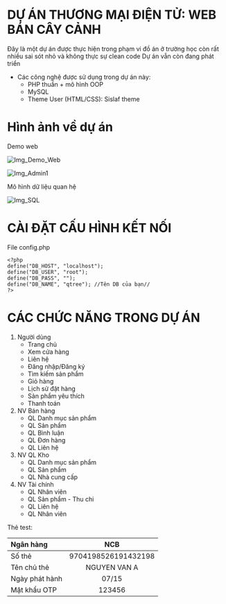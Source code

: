 # DỰ ÁN THƯƠNG MẠI ĐIỆN TỬ: WEB BÁN CÂY CẢNH
Đây là một dự án được thực hiện trong phạm vi đồ án ở trường học còn rất nhiều sai sót nhỏ và không thực sự clean code
Dự án vẫn còn đang phát triển
- Các công nghệ được sử dụng trong dự án này:
    + PHP thuần + mô hình OOP
    + MySQL
    + Theme User (HTML/CSS): Sislaf theme

# Hình ảnh về dự án
Demo web

![Img_Demo_Web](https://user-images.githubusercontent.com/132061931/261525668-e7fa38cb-8ce8-47ab-af66-090226b41d1c.png)

![Img_Admin1](https://user-images.githubusercontent.com/132061931/261525408-84d04690-c100-4848-a201-a620cb1c00b4.png)

Mô hình dữ liệu quan hệ

![Img_SQL](https://user-images.githubusercontent.com/132061931/243055036-c7891f06-a01c-44af-a4df-f365f6de8527.pngg)

# CÀI ĐẶT CẤU HÌNH KẾT NỐI
File config.php
```
<?php
define("DB_HOST", "localhost");
define("DB_USER", "root");
define("DB_PASS", "");
define("DB_NAME", "qtree"); //Tên DB của bạn//
?>
```

# CÁC CHỨC NĂNG TRONG DỰ ÁN
1. Người dùng
    - Trang chủ
    - Xem cửa hàng
    - Liên hệ
    - Đăng nhập/Đăng ký
    - Tìm kiếm sản phẩm
    - Giỏ hàng
    - Lịch sử đặt hàng
    - Sản phẩm yêu thích
    - Thanh toán
2. NV Bán hàng
    - QL Danh mục sản phẩm
    - QL Sản phẩm
    - QL Bình luận
    - QL Đơn hàng
    - QL Liên hệ
3. NV QL Kho
    - QL Danh mục sản phẩm
    - QL Sản phẩm
    - QL Nhà cung cấp
4. NV Tài chính
    - QL Nhân viên
    - QL Sản phẩm - Thu chi
    - QL Liên hệ
    - QL Nhân viên
    
Thẻ test:

| Ngân hàng     |                 NCB|
| :------------ |:------------------:|
| Số thẻ        | 9704198526191432198|
| Tên chủ thẻ   | NGUYEN VAN A       |
| Ngày phát hành| 07/15              |
| Mật khẩu OTP  | 123456             |